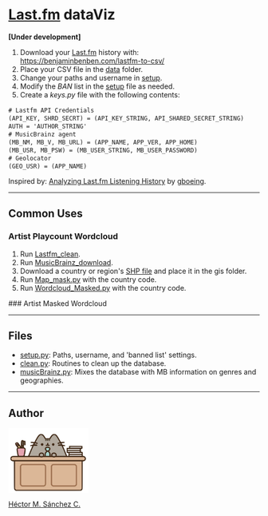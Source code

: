 # [Last.fm](https://www.last.fm/) dataViz

**[Under development]**

1. Download your [Last.fm](https://www.last.fm/) history with: https://benjaminbenben.com/lastfm-to-csv/
2. Place your CSV file in the [data](./data) folder.
3. Change your paths and username in [setup](./setup.py).
4. Modify the *BAN* list in the [setup](./setup.py) file as needed.
5. Create a *keys.py* file with the following contents:

```
# Lastfm API Credentials
(API_KEY, SHRD_SECRT) = (API_KEY_STRING, API_SHARED_SECRET_STRING)
AUTH = 'AUTHOR_STRING'
# MusicBrainz agent
(MB_NM, MB_V, MB_URL) = (APP_NAME, APP_VER, APP_HOME)
(MB_USR, MB_PSW) = (MB_USER_STRING, MB_USER_PASSWORD)
# Geolocator
(GEO_USR) = (APP_NAME)
```

Inspired by: [Analyzing Last.fm Listening History](https://geoffboeing.com/2016/05/analyzing-lastfm-history/) by [gboeing](https://geoffboeing.com/author/geoff/).


<hr>

## Common Uses

### Artist Playcount Wordcloud

1. Run [Lastfm_clean](./Lastfm_clean.py).
2. Run [MusicBrainz_download](./MusicBrainz_download.py).
3. Download a country or region's [SHP file](https://gadm.org/download_country_v3.html) and place it in the gis folder.
3. Run [Map_mask.py](./Map_mask.py) with the country code.
4. Run [Wordcloud_Masked.py](./Wordcloud_masked.py) with the country code.


### Artist Masked Wordcloud


<hr>

##  Files

* [setup.py](./setup.py): Paths, username, and 'banned list' settings.
* [clean.py](./clean.py): Routines to clean up the database.
* [musicBrainz.py](./musicBrainz): Mixes the database with MB information on genres and geographies.

<hr>

## Author

<img src="./media/pusheen.jpg" height="130px" align="middle"><br>

[Héctor M. Sánchez C.](https://chipdelmal.github.io/)
